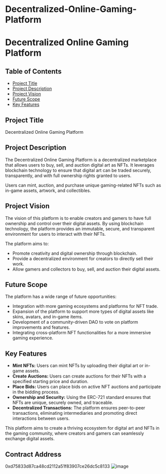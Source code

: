 # Decentralized-Online-Gaming-Platform
# Decentralized Online Gaming Platform

## Table of Contents

- [Project Title](#project-title)
- [Project Description](#project-description)
- [Project Vision](#project-vision)
- [Future Scope](#future-scope)
- [Key Features](#key-features)

## Project Title
Decentralized Online Gaming Platform

## Project Description
The Decentralized Online Gaming Platform is a decentralized marketplace that allows users to buy, sell, and auction digital art as NFTs. It leverages blockchain technology to ensure that digital art can be traded securely, transparently, and with full ownership rights granted to users. 

Users can mint, auction, and purchase unique gaming-related NFTs such as in-game assets, artwork, and collectibles.

## Project Vision
The vision of this platform is to enable creators and gamers to have full ownership and control over their digital assets. By using blockchain technology, the platform provides an immutable, secure, and transparent environment for users to interact with their NFTs.

The platform aims to:
- Promote creativity and digital ownership through blockchain.
- Provide a decentralized environment for creators to directly sell their work.
- Allow gamers and collectors to buy, sell, and auction their digital assets.

## Future Scope
The platform has a wide range of future opportunities:
- Integration with more gaming ecosystems and platforms for NFT trade.
- Expansion of the platform to support more types of digital assets like skins, avatars, and in-game items.
- Development of a community-driven DAO to vote on platform improvements and features.
- Integrating cross-platform NFT functionalities for a more immersive gaming experience.

## Key Features
- **Mint NFTs:** Users can mint NFTs by uploading their digital art or in-game assets.
- **Create Auctions:** Users can create auctions for their NFTs with a specified starting price and duration.
- **Place Bids:** Users can place bids on active NFT auctions and participate in the bidding process.
- **Ownership and Security:** Using the ERC-721 standard ensures that NFTs are unique, securely owned, and traceable.
- **Decentralized Transactions:** The platform ensures peer-to-peer transactions, eliminating intermediaries and promoting direct interactions between users.

This platform aims to create a thriving ecosystem for digital art and NFTs in the gaming community, where creators and gamers can seamlessly exchange digital assets.

## Contract Address
0xd75833d87ca48cd2112a51f83907ce26dc5c8133
![image](https://github.com/user-attachments/assets/56d100ca-fbb4-4fa3-9747-b735452b88db)
